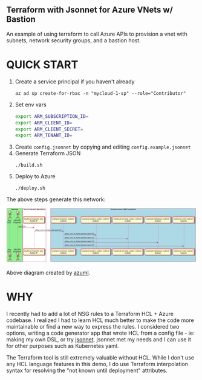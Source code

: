 Terraform with Jsonnet for Azure VNets w/ Bastion
---------

An example of using terraform to call Azure APIs to provision a vnet with
subnets, network security groups,  and a bastion host.

# QUICK START

1. Create a service principal if you haven't already
    ```console
    az ad sp create-for-rbac -n "mycloud-1-sp" --role="Contributor"
    ```
1. Set env vars
    ```bash
    export ARM_SUBSCRIPTION_ID=
    export ARM_CLIENT_ID=
    export ARM_CLIENT_SECRET=
    export ARM_TENANT_ID=
    ```
1. Create `config.jsonnet` by copying and editing `config.example.jsonnet`
1. Generate Terraform JSON
    ```console
    ./build.sh
    ```
1. Deploy to Azure
    ```console
    ./deploy.sh
    ```

The above steps generate this network:

![PlantUML](docs/seq-mycloud.png)

Above diagram created by [azuml](https://github.com/navicore/azuml).

# WHY

I recently had to add a lot of NSG rules to a Terraform HCL + Azure codebase.  I realized
I had to learn HCL much better to make the code more maintainable or find a new way to
express the rules.  I considered two options, writing a code generator app that wrote HCL from a
config file - ie: making my own DSL, or try [jsonnet](http://jsonnet.org/).  jsonnet met my needs and I can use it
for other purposes such as Kubernetes yaml.

The Terraform tool is still extremely valuable without HCL.  While I don't use any HCL language
features in this demo, I do use Terraform interpolation syntax for resolving the
"not known until deployment" attributes.

